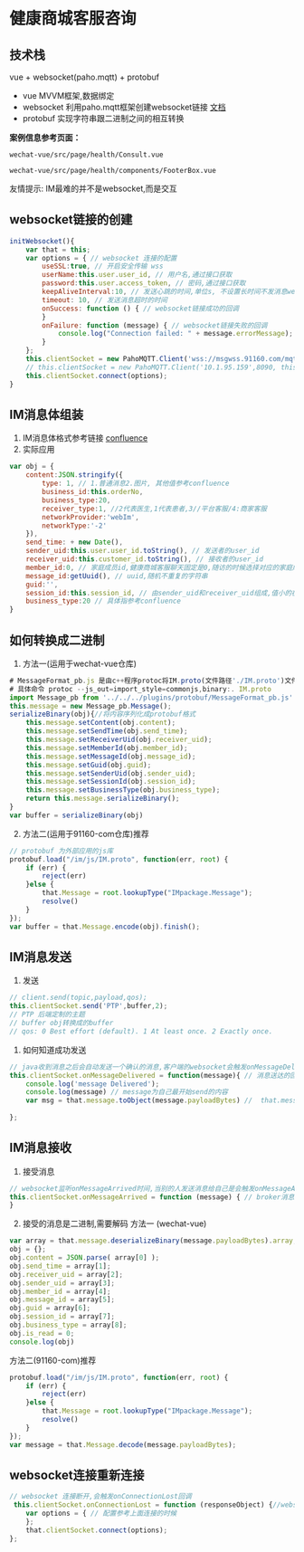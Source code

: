 # 健康商城客服咨询
## 技术栈
vue + websocket(paho.mqtt) + protobuf
- vue MVVM框架,数据绑定
- websocket 利用paho.mqtt框架创建websocket链接 [文档](https://www.eclipse.org/paho/files/jsdoc/Paho.MQTT.Client.html)
- protobuf 实现字符串跟二进制之间的相互转换

**案例信息参考页面：**

```wechat-vue/src/page/health/Consult.vue```

```wechat-vue/src/page/health/components/FooterBox.vue```

友情提示: IM最难的并不是websocket,而是交互
##  websocket链接的创建
```javascript
initWebsocket(){
    var that = this;
    var options = { // websocket 连接的配置
        useSSL:true, // 开启安全传输 wss
        userName:this.user.user_id, // 用户名,通过接口获取
        password:this.user.access_token, // 密码,通过接口获取
        keepAliveInterval:10, // 发送心跳的时间,单位s, 不设置长时间不发消息websocket会自动断开
        timeout: 10, // 发送消息超时的时间
        onSuccess: function () { // websocket链接成功的回调
        }
        onFailure: function (message) { // websocket链接失败的回调
            console.log("Connection failed: " + message.errorMessage);
        }
    };
    this.clientSocket = new PahoMQTT.Client('wss://msgwss.91160.com/mqtt', this.client_id);  // 通过域名连接
    // this.clientSocket = new PahoMQTT.Client('10.1.95.159',8090, this.client_id); // 通过ip跟端口连接
    this.clientSocket.connect(options);
}
```
## IM消息体组装
1. IM消息体格式参考链接 [confluence](http://confluence.rd.91160.com/pages/viewpage.action?pageId=12988649)
2. 实际应用
```javascript
var obj = {
    content:JSON.stringify({
        type: 1, // 1.普通消息2.图片, 其他值参考confluence
        business_id:this.orderNo,
        business_type:20,
        receiver_type:1, //2代表医生,1代表患者,3//平台客服/4:商家客服
        networkProvider:'webIm',
        networkType:'-2'
    }),
    send_time: + new Date(),
    sender_uid:this.user.user_id.toString(), // 发送者的user_id
    receiver_uid:this.customer_id.toString(), // 接收者的user_id
    member_id:0, // 家庭成员id,健康商城客服聊天固定是0,随访的时候选择对应的家庭成员
    message_id:getUuid(), // uuid,随机不重复的字符串
    guid:'',
    session_id:this.session_id, // 由sender_uid和receiver_uid组成,值小的在前,大的在后, ${receiver_uid}_${sender_uid}
    business_type:20 // 具体指参考confluence
}
```
## 如何转换成二进制
1. 方法一(运用于wechat-vue仓库)
```javascript
# MessageFormat_pb.js 是由c++程序protoc将IM.proto(文件路径'./IM.proto')文件转换成的,
# 具体命令 protoc --js_out=import_style=commonjs,binary:. IM.proto
import Message_pb from '../../../plugins/protobuf/MessageFormat_pb.js'
this.message = new Message_pb.Message();  
serializeBinary(obj){//将内容序列化成protobuf格式
    this.message.setContent(obj.content);
    this.message.setSendTime(obj.send_time);
    this.message.setReceiverUid(obj.receiver_uid);
    this.message.setMemberId(obj.member_id);
    this.message.setMessageId(obj.message_id);
    this.message.setGuid(obj.guid);
    this.message.setSenderUid(obj.sender_uid);
    this.message.setSessionId(obj.session_id);
    this.message.setBusinessType(obj.business_type);
    return this.message.serializeBinary();
}
var buffer = serializeBinary(obj)
```
2. 方法二(运用于91160-com仓库)推荐
```javascript
// protobuf 为外部应用的js库
protobuf.load("/im/js/IM.proto", function(err, root) {
    if (err) {
        reject(err)
    }else {
        that.Message = root.lookupType("IMpackage.Message");
        resolve()
    }
});
var buffer = that.Message.encode(obj).finish();
```
## IM消息发送
1. 发送
```javascript
// client.send(topic,payload,qos);
this.clientSocket.send('PTP',buffer,2);
// PTP 后端定制的主题
// buffer obj转换成的buffer
// qos: 0 Best effort (default). 1 At least once. 2 Exactly once.
```
1. 如何知道成功发送
```javascript
// java收到消息之后会自动发送一个确认的消息,客户端的websocket会触发onMessageDelivered
this.clientSocket.onMessageDelivered = function(message){ // 消息送达的回调
    console.log('message Delivered');
    console.log(message) // message为自己最开始send的内容
    var msg = that.message.toObject(message.payloadBytes) //  that.message.toObject方法会将二进制转换成对象
    
};
```
## IM消息接收
1. 接受消息
```javascript
// websocket监听onMessageArrived时间,当别的人发送消息给自己是会触发onMessageArrived
this.clientSocket.onMessageArrived = function (message) { // broker消息送达
} 
```
2. 接受的消息是二进制,需要解码
方法一 (wechat-vue)
```javascript
var array = that.message.deserializeBinary(message.payloadBytes).array,
obj = {};
obj.content = JSON.parse( array[0] );
obj.send_time = array[1];
obj.receiver_uid = array[2];
obj.sender_uid = array[3];
obj.member_id = array[4];
obj.message_id = array[5];
obj.guid = array[6];
obj.session_id = array[7];
obj.business_type = array[8];
obj.is_read = 0;
console.log(obj)

```
方法二(91160-com)推荐
```javascript
protobuf.load("/im/js/IM.proto", function(err, root) {
    if (err) {
        reject(err)
    }else {
        that.Message = root.lookupType("IMpackage.Message");
        resolve()
    }
});
var message = that.Message.decode(message.payloadBytes);
```
## websocket连接重新连接
```javascript
// websocket 连接断开,会触发onConnectionLost回调
 this.clientSocket.onConnectionLost = function (responseObject) {//websocket断开重新连接
    var options = { // 配置参考上面连接的时候
    };
    that.clientSocket.connect(options);
};
```

